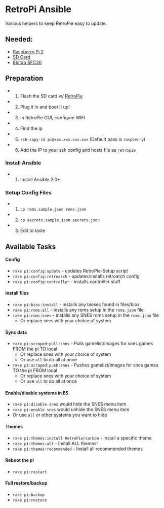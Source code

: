 # RetroPi Ansible

Various helpers to keep RetroPie easy to update.

## Needed:

- [Raspberry Pi 2](https://www.amazon.com/Raspberry-Pi-Model-Project-Board/dp/B00T2U7R7I/?tag=cc0a0-20)
- [SD Card](https://www.amazon.com/SanDisk-microSDHC-Standard-Packaging-SDSQUNC-032G-GN6MA/dp/B010Q57T02/?tag=cc0a0-20)
- [8bitdo SFC30](https://www.amazon.com/SFC30-Wireless-Bluetooth-Controller-Joystick/dp/B00Y0LUQFE/?tag=cc0a0-20)

## Preparation

- 1. Flash the SD card w/ [RetroPie](http://blog.petrockblock.com/retropie/retropie-downloads/retropie-sd-card-image-for-raspberry-pi-2-2/)
- 2. Plug it in and boot it up!
- 3. In RetroPie GUI, configure WIFI
- 4. Find the ip
- 5. `ssh-copy-id pi@xxx.xxx.xxx.xxx` (Default pass is `raspberry`)
- 6. Add the IP to your ssh config and hosts file as `retropie`

### Install Ansible

- 1. Install Ansible 2.0+

### Setup Config Files

- 1. `cp roms.sample.json roms.json`
- 2. `cp secrets.sample.json secrets.json`
- 3. Edit to taste

## Available Tasks

#### Config

- `rake pi:config:update` - updates RetroPie-Setup script
- `rake pi:config:retroarch` - updates/installs retroarch config
- `rake pi:config:controller` - installs controller stuff

#### Install files

- `rake pi:bios:install` - installs any bioses found in files/bios
- `rake pi:roms:all` - installs any roms setup in the `roms.json` file
- `rake pi:roms:snes` - installs any SNES roms setup in the `roms.json` file
  - Or replace snes with your choice of system

#### Sync data

- `rake pi:scraped:pull:snes` - Pulls gamelist/images for snes games FROM the pi TO local
  - Or replace snes with your choice of system
  - Or use `all` to do all at once
- `rake pi:scraped:push:snes` - Pushes gamelist/images for snes games TO the pi FROM local
  - Or replace snes with your choice of system
  - Or use `all` to do all at once

#### Enable/disable systems in ES

- `rake pi:disable snes` would hide the SNES menu item
- `rake pi:enable snes` would unhide the SNES menu item
- Or use `all` or other systems you want to hide

#### Themes

- `rake pi:themes:install RetroPie/carbon` - Install a specific theme
- `rake pi:themes:all` - Install ALL themes!
- `rake pi:themes:recommended` - Install all recommended themes

#### Reboot the pi

- `rake pi:restart`

#### Full restore/backup

- `rake pi:backup`
- `rake pi:restore`
